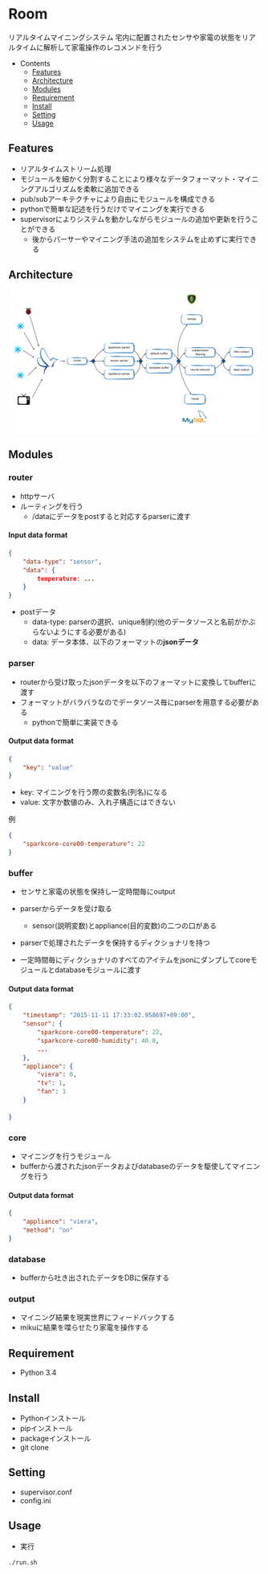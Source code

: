 Room
===
リアルタイムマイニングシステム
宅内に配置されたセンサや家電の状態をリアルタイムに解析して家電操作のレコメンドを行う

- Contents
  - [Features](#features)
  - [Architecture](#architecture)
  - [Modules](#modules)
  - [Requirement](#requirement)
  - [Install](#install)
  - [Setting](#setings)
  - [Usage](#usage)

  
## Features
- リアルタイムストリーム処理
- モジュールを細かく分割することにより様々なデータフォーマット・マイニングアルゴリズムを柔軟に追加できる
- pub/subアーキテクチャにより自由にモジュールを構成できる
- pythonで簡単な記述を行うだけでマイニングを実行できる
- supervisorによりシステムを動かしながらモジュールの追加や更新を行うことができる
  - 後からパーサーやマイニング手法の追加をシステムを止めずに実行できる

## Architecture
![architecture](img/room-architecture.jpeg)

## Modules
### router
- httpサーバ
- ルーティングを行う
  - /dataにデータをpostすると対応するparserに渡す

#### Input data format

```json
{
    "data-type": "sensor",
    "data": {
        temperature: ...
    }
}
```

- postデータ
  - data-type: parserの選択、unique制約(他のデータソースと名前がかぶらないようにする必要がある)
  - data: データ本体、以下のフォーマットの**jsonデータ**


### parser
- routerから受け取ったjsonデータを以下のフォーマットに変換してbufferに渡す
- フォーマットがバラバラなのでデータソース毎にparserを用意する必要がある
    - pythonで簡単に実装できる

#### Output data format

```json
{
    "key": "value"
}
```

- key: マイニングを行う際の変数名(列名)になる
- value: 文字か数値のみ、入れ子構造にはできない

例

```json
{
    "sparkcore-core00-temperature": 22
}
```


### buffer
- センサと家電の状態を保持し一定時間毎にoutput

- parserからデータを受け取る
  - sensor(説明変数)とappliance(目的変数)の二つの口がある
- parserで処理されたデータを保持するディクショナリを持つ
- 一定時間毎にディクショナリのすべてのアイテムをjsonにダンプしてcoreモジュールとdatabaseモジュールに渡す

#### Output data format

```json
{
    "timestamp": "2015-11-11 17:33:02.958697+09:00",
    "sensor": {
        "sparkcore-core00-temperature": 22,
        "sparkcore-core00-humidity": 40.0,
        ...
    },
    "appliance": {
        "viera": 0,
        "tv": 1,
        "fan": 1
    }

}

```

### core
- マイニングを行うモジュール
- bufferから渡されたjsonデータおよびdatabaseのデータを駆使してマイニングを行う

#### Output data format

```json
{
    "appliance": "viera",
    "method": "on"
}

```

### database
- bufferから吐き出されたデータをDBに保存する


### output
- マイニング結果を現実世界にフィードバックする
- mikuに結果を喋らせたり家電を操作する



## Requirement
- Python 3.4

## Install
- Pythonインストール
- pipインストール
- packageインストール
- git clone

## Setting
- supervisor.conf
- config.ini


## Usage
- 実行

```bash
./run.sh
```

